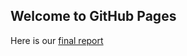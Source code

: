 ## Welcome to GitHub Pages

Here is our [final report](https://github.com/BU-IE-360/spring20-ayberkakgun/blob/master/78c9e4e2-bfc2-11ea-8b25-0cc47a792c0a_id_78c9e4e2-bfc2-11ea-8b25-0cc47a792c0a.html)
